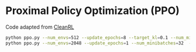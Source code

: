 # Proximal Policy Optimization (PPO)

Code adapted from [CleanRL](https://github.com/vwxyzjn/cleanrl/)

```bash
python ppo.py --num_envs=512 --update_epochs=8 --target_kl=0.1 --num_minibatches=32 --env_id="PickCube-v1" --total_timesteps=100000000 --num_steps=100
python ppo.py --num_envs=2048 --update_epochs=1 --num_minibatches=32  --env_id="PushCube-v1" --total_timesteps=100000000 --num-steps=12
```